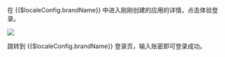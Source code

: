 <IntegrationDetailCard title="使用 Authing 登录 GitLab 极狐">

在 {{$localeConfig.brandName}} 中进入刚刚创建的应用的详情，点击体验登录。

![](~@imagesZhCn/integration/gitlab-cn/3-1.png)

跳转到 {{$localeConfig.brandName}} 登录页，输入账密即可登录成功。

</IntegrationDetailCard>
